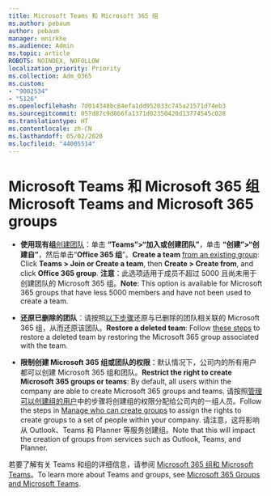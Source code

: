 ```yaml
---
title: Microsoft Teams 和 Microsoft 365 组
ms.author: pebaum
author: pebaum
manager: mnirkhe
ms.audience: Admin
ms.topic: article
ROBOTS: NOINDEX, NOFOLLOW
localization_priority: Priority
ms.collection: Adm_O365
ms.custom:
- "9002534"
- "5126"
ms.openlocfilehash: 7d014348bc84efa1dd952033c745a21571d74eb3
ms.sourcegitcommit: 057d87c9d866fa1371d02350420d13774545c028
ms.translationtype: HT
ms.contentlocale: zh-CN
ms.lasthandoff: 05/02/2020
ms.locfileid: "44005514"
---
```

# <a name="microsoft-teams-and-microsoft-365-groups"></a><span data-ttu-id="8a32f-102">Microsoft Teams 和 Microsoft 365 组</span><span class="sxs-lookup"><span data-stu-id="8a32f-102">Microsoft Teams and Microsoft 365 groups</span></span>

- <span data-ttu-id="8a32f-103">**使用现有组**[创建团队](https://support.microsoft.com/zh-CN/office/create-a-team-from-an-existing-group-24ec428e-40d7-4a1a-ab87-29be7d145865)：单击 **“Teams”>“加入或创建团队”**，单击 **“创建”>“创建自”**，然后单击“**Office 365 组**”。</span><span class="sxs-lookup"><span data-stu-id="8a32f-103">**Create a team** [from an existing group](https://support.microsoft.com/zh-CN/office/create-a-team-from-an-existing-group-24ec428e-40d7-4a1a-ab87-29be7d145865):  Click **Teams > Join or Create a team**, then **Create  > Create from**, and click **Office 365 group**.</span></span> <span data-ttu-id="8a32f-104">**注意**：此选项适用于成员不超过 5000 且尚未用于创建团队的 Microsoft 365 组。</span><span class="sxs-lookup"><span data-stu-id="8a32f-104">**Note**: This option is available for Microsoft 365 groups that have less 5000 members and have not been used to create a team.</span></span>

- <span data-ttu-id="8a32f-105">**还原已删除的团队**：请按照[以下步骤](https://docs.microsoft.com/microsoftteams/archive-or-delete-a-team#restore-a-deleted-team)还原与已删除的团队相关联的 Microsoft 365 组，从而还原该团队。</span><span class="sxs-lookup"><span data-stu-id="8a32f-105">**Restore a deleted team**: Follow [these steps](https://docs.microsoft.com/microsoftteams/archive-or-delete-a-team#restore-a-deleted-team) to restore a deleted team by restoring the Microsoft 365 group associated with the team.</span></span>

- <span data-ttu-id="8a32f-106">**限制创建 Microsoft 365 组或团队的权限**：默认情况下，公司内的所有用户都可以创建 Microsoft 365 组和团队。</span><span class="sxs-lookup"><span data-stu-id="8a32f-106">**Restrict the right to create Microsoft 365 groups or teams**: By default, all users within the company are able to create Microsoft 365 groups and teams.</span></span>  <span data-ttu-id="8a32f-107">请按照[管理可以创建组的用户](https://support.office.com/article/Manage-who-can-create-Office-365-Groups-4c46c8cb-17d0-44b5-9776-005fced8e618)中的步骤将创建组的权限分配给公司内的一组人员。</span><span class="sxs-lookup"><span data-stu-id="8a32f-107">Follow the steps in [Manage who can create groups](https://support.office.com/article/Manage-who-can-create-Office-365-Groups-4c46c8cb-17d0-44b5-9776-005fced8e618) to assign the rights to create groups to a set of people within your company.</span></span> <span data-ttu-id="8a32f-108">请注意，这将影响从 Outlook、Teams 和 Planner 等服务创建组。</span><span class="sxs-lookup"><span data-stu-id="8a32f-108">Note that this will impact the creation of groups from services such as Outlook, Teams, and Planner.</span></span>

<span data-ttu-id="8a32f-109">若要了解有关 Teams 和组的详细信息，请参阅 [Microsoft 365 组和 Microsoft Teams](https://docs.microsoft.com/microsoftteams/office-365-groups)。</span><span class="sxs-lookup"><span data-stu-id="8a32f-109">To learn more about Teams and groups, see [Microsoft 365 Groups and Microsoft Teams](https://docs.microsoft.com/microsoftteams/office-365-groups).</span></span>
